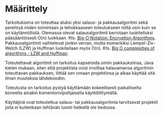 # Määrittely

Tarkoituksena on toteuttaa aluksi yksi salaus- ja pakkausalgoritmi sekä perehtyä niiden toimintaan ja tehokkaaseen toteutukseen niiltä osin kuin se on käytännöllistä. Olemassa olevat salausalgoritmit kerrotaan luokitelluksi pääsääntöisesti O(n) luokkaan. Kts. [Big-O Notation: Encryption Algorithms](http://crypto.stackexchange.com/questions/2338/big-o-notation-encryption-algorithms). Pakkausalgoritmit vaihtelevat jonkin verran, mutta esimerkiksi Lempel-Ziv-Welch (LZW) ja Huffman luokitellaan myös O(n). Kts. [Big O complexities of algorithms - LZW and Huffman](http://stackoverflow.com/questions/6189765/big-o-complexities-of-algorithms-lzw-and-huffman).

Toteutettavat algoritmit on tarkoitus kapseloida omiin pakkauksiinsa, Java kielen mukaan, siten että projektista voisi irroittaa halauamansa algoritmin toteuttavan pakkauksen, liittää sen omaan projektiinsa ja alkaa käyttää sitä ilman muutoksia lähdekoodiin.

Toteutusta on tarkoitus pystyä käyttämään kokeellisesti paikalliselta koneelta ainakin komentorivipohjaisella käyttöliittymällä.

Käyttäjinä ovat toteutettua salaus- tai pakkausalgoritmia tarvitsevat projektit joita ei kuitenkaan tehtävän luonti hetkellä ole tiedossa.

